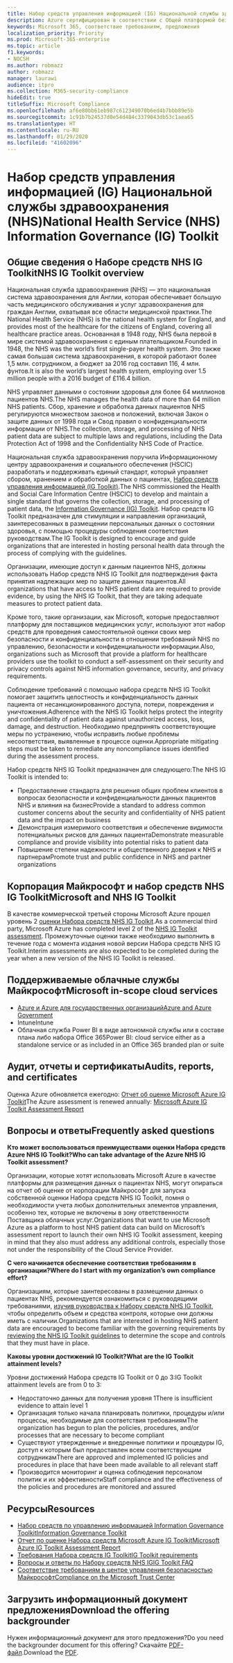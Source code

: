 ```yaml
---
title: Набор средств управления информацией (IG) Национальной службы здравоохранения (NHS)
description: Azure сертифицирован в соответствии с Общей платформой безопасности инфраструктуры доверия медицинской информации.
keywords: Microsoft 365, соответствие требованиям, предложения
localization_priority: Priority
ms.prod: Microsoft-365-enterprise
ms.topic: article
f1.keywords:
- NOCSH
ms.author: robmazz
author: robmazz
manager: laurawi
audience: itpro
ms.collection: M365-security-compliance
hideEdit: true
titleSuffix: Microsoft Compliance
ms.openlocfilehash: af6e80bb61eb987c612349070b6ed4b7bbb89e5b
ms.sourcegitcommit: 1c91b7b24537d0e54d484c3379043db53c1aea65
ms.translationtype: HT
ms.contentlocale: ru-RU
ms.lasthandoff: 01/29/2020
ms.locfileid: "41602096"
---
```

# <a name="national-health-service-nhs-information-governance-ig-toolkit"></a><span data-ttu-id="f124f-104">Набор средств управления информацией (IG) Национальной службы здравоохранения (NHS)</span><span class="sxs-lookup"><span data-stu-id="f124f-104">National Health Service (NHS) Information Governance (IG) Toolkit</span></span>

## <a name="nhs-ig-toolkit-overview"></a><span data-ttu-id="f124f-105">Общие сведения о Наборе средств NHS IG Toolkit</span><span class="sxs-lookup"><span data-stu-id="f124f-105">NHS IG Toolkit overview</span></span>

<span data-ttu-id="f124f-106">Национальная служба здравоохранения (NHS) — это национальная система здравоохранения для Англии, которая обеспечивает большую часть медицинского обслуживания и услуг здравоохранения для граждан Англии, охватывая все области медицинской практики.</span><span class="sxs-lookup"><span data-stu-id="f124f-106">The National Health Service (NHS) is the national health system for England, and provides most of the healthcare for the citizens of England, covering all healthcare practice areas.</span></span> <span data-ttu-id="f124f-107">Основанная в 1948 году, NHS была первой в мире системой здравоохранения с единым плательщиком.</span><span class="sxs-lookup"><span data-stu-id="f124f-107">Founded in 1948, the NHS was the world’s first single-payer health system.</span></span> <span data-ttu-id="f124f-108">Это также самая большая система здравоохранения, в которой работают более 1,5 млн. сотрудником, а бюджет за 2016 год составил 116, 4 млн. фунтов.</span><span class="sxs-lookup"><span data-stu-id="f124f-108">It is also the world’s largest health system, employing over 1.5 million people with a 2016 budget of £116.4 billion.</span></span>

<span data-ttu-id="f124f-109">NHS управляет данными о состоянии здоровья для более 64 миллионов пациентов NHS.</span><span class="sxs-lookup"><span data-stu-id="f124f-109">The NHS manages the health data of more than 64 million NHS patients.</span></span> <span data-ttu-id="f124f-110">Сбор, хранение и обработка данных пациентов NHS регулируются множеством законов и положений, включая Закон о защите данных от 1998 года и Свод правил о конфиденциальности информации от NHS.</span><span class="sxs-lookup"><span data-stu-id="f124f-110">The collection, storage, and processing of NHS patient data are subject to multiple laws and regulations, including the Data Protection Act of 1998 and the Confidentiality NHS Code of Practice.</span></span>

<span data-ttu-id="f124f-111">Национальная служба здравоохранения поручила Информационному центру здравоохранения и социального обеспечения (HSCIC) разработать и поддерживать единый стандарт, который управляет сбором, хранением и обработкой данных о пациентах, [Набор средств управления информацией (IG Toolkit)](https://www.igt.hscic.gov.uk/resources/About%20the%20IG%20Toolkit.pdf).</span><span class="sxs-lookup"><span data-stu-id="f124f-111">The NHS commissioned the Health and Social Care Information Centre (HSCIC) to develop and maintain a single standard that governs the collection, storage, and processing of patient data, the [Information Governance (IG) Toolkit](https://www.igt.hscic.gov.uk/resources/About%20the%20IG%20Toolkit.pdf).</span></span> <span data-ttu-id="f124f-112">Набор средств IG Toolkit предназначен для стимуляции и направления организаций, заинтересованных в размещении персональных данных о состоянии здоровья, с помощью процедуры соблюдения соответствия руководствам.</span><span class="sxs-lookup"><span data-stu-id="f124f-112">The IG Toolkit is designed to encourage and guide organizations that are interested in hosting personal health data through the process of complying with the guidelines.</span></span>

<span data-ttu-id="f124f-113">Организации, имеющие доступ к данным пациентов NHS, должны использовать Набор средств NHS IG Toolkit для подтверждения факта принятия надлежащих мер по защите данных пациентов.</span><span class="sxs-lookup"><span data-stu-id="f124f-113">All organizations that have access to NHS patient data are required to provide evidence, by using the NHS IG Toolkit, that they are taking adequate measures to protect patient data.</span></span>

<span data-ttu-id="f124f-114">Кроме того, такие организации, как Microsoft, которые предоставляют платформу для поставщиков медицинских услуг, используют этот набор средств для проведения самостоятельной оценки своих мер безопасности и конфиденциальности в отношении требований NHS по управлению, безопасности и конфиденциальности информации.</span><span class="sxs-lookup"><span data-stu-id="f124f-114">Also, organizations such as Microsoft that provide a platform for healthcare providers use the toolkit to conduct a self-assessment on their security and privacy controls against NHS information governance, security, and privacy requirements.</span></span>

<span data-ttu-id="f124f-115">Соблюдение требований с помощью набора средств NHS IG Toolkit помогает защитить целостность и конфиденциальность данных пациента от несанкционированного доступа, потери, повреждения и уничтожения.</span><span class="sxs-lookup"><span data-stu-id="f124f-115">Adherence with the NHS IG Toolkit helps protect the integrity and confidentiality of patient data against unauthorized access, loss, damage, and destruction.</span></span> <span data-ttu-id="f124f-116">Необходимо предпринять соответствующие меры по устранению, чтобы исправить любые проблемы несоответствия, выявленные в процессе оценки.</span><span class="sxs-lookup"><span data-stu-id="f124f-116">Appropriate mitigating steps must be taken to remediate any noncompliance issues identified during the assessment process.</span></span>

<span data-ttu-id="f124f-117">Набор средств NHS IG Toolkit предназначен для следующего:</span><span class="sxs-lookup"><span data-stu-id="f124f-117">The NHS IG Toolkit is intended to:</span></span>

- <span data-ttu-id="f124f-118">Предоставление стандарта для решения общих проблем клиентов в вопросах безопасности и конфиденциальности данных пациентов NHS и влияния на бизнес</span><span class="sxs-lookup"><span data-stu-id="f124f-118">Provide a standard to address common customer concerns about the security and confidentiality of NHS patient data and the impact on business</span></span>
- <span data-ttu-id="f124f-119">Демонстрация измеримого соответствия и обеспечение видимости потенциальных рисков для данных пациента</span><span class="sxs-lookup"><span data-stu-id="f124f-119">Demonstrate measurable compliance and provide visibility into potential risks to patient data</span></span>
- <span data-ttu-id="f124f-120">Повышение степени надежности и общественного доверия к NHS и партнерам</span><span class="sxs-lookup"><span data-stu-id="f124f-120">Promote trust and public confidence in NHS and partner organizations</span></span>

## <a name="microsoft-and-nhs-ig-toolkit"></a><span data-ttu-id="f124f-121">Корпорация Майкрософт и набор средств NHS IG Toolkit</span><span class="sxs-lookup"><span data-stu-id="f124f-121">Microsoft and NHS IG Toolkit</span></span>

<span data-ttu-id="f124f-122">В качестве коммерческой третьей стороны Microsoft Azure прошел уровень 2 [оценки Набора средств NHS IG Toolkit](https://www.igt.hscic.gov.uk/AssessmentReportCriteria.aspx?tk=427399452776248&lnv=3&cb=48ea00e0-c594-4758-8634-f22b6efa0c39&sViewOrgId=50721&sDesc=8JH14).</span><span class="sxs-lookup"><span data-stu-id="f124f-122">As a commercial third party, Microsoft Azure has completed level 2 of the [NHS IG Toolkit assessment](https://www.igt.hscic.gov.uk/AssessmentReportCriteria.aspx?tk=427399452776248&lnv=3&cb=48ea00e0-c594-4758-8634-f22b6efa0c39&sViewOrgId=50721&sDesc=8JH14).</span></span> <span data-ttu-id="f124f-123">Промежуточные оценки также необходимо выполнить в течение года с момента издания новой версии Набора средств NHS IG Toolkit.</span><span class="sxs-lookup"><span data-stu-id="f124f-123">Interim assessments are also expected to be completed during the year when a new version of the NHS IG Toolkit is released.</span></span>

## <a name="microsoft-in-scope-cloud-services"></a><span data-ttu-id="f124f-124">Поддерживаемые облачные службы Майкрософт</span><span class="sxs-lookup"><span data-stu-id="f124f-124">Microsoft in-scope cloud services</span></span>

- [<span data-ttu-id="f124f-125">Azure и Azure для государственных организаций</span><span class="sxs-lookup"><span data-stu-id="f124f-125">Azure and Azure Government</span></span>](https://aka.ms/AzureCompliance)
- <span data-ttu-id="f124f-126">Intune</span><span class="sxs-lookup"><span data-stu-id="f124f-126">Intune</span></span>
- <span data-ttu-id="f124f-127">Облачная служба Power BI в виде автономной службы или в составе плана либо набора Office 365</span><span class="sxs-lookup"><span data-stu-id="f124f-127">Power BI: cloud service either as a standalone service or as included in an Office 365 branded plan or suite</span></span>

## <a name="audits-reports-and-certificates"></a><span data-ttu-id="f124f-128">Аудит, отчеты и сертификаты</span><span class="sxs-lookup"><span data-stu-id="f124f-128">Audits, reports, and certificates</span></span>

<span data-ttu-id="f124f-129">Оценка Azure обновляется ежегодно: [Отчет об оценке Microsoft Azure IG Toolkit](https://www.igt.hscic.gov.uk/AssessmentReportCriteria.aspx?tk=427399452776248&lnv=3&cb=48ea00e0-c594-4758-8634-f22b6efa0c39&sViewOrgId=50721&sDesc=8JH14)</span><span class="sxs-lookup"><span data-stu-id="f124f-129">The Azure assessment is renewed annually: [Microsoft Azure IG Toolkit Assessment Report](https://www.igt.hscic.gov.uk/AssessmentReportCriteria.aspx?tk=427399452776248&lnv=3&cb=48ea00e0-c594-4758-8634-f22b6efa0c39&sViewOrgId=50721&sDesc=8JH14)</span></span>

## <a name="frequently-asked-questions"></a><span data-ttu-id="f124f-130">Вопросы и ответы</span><span class="sxs-lookup"><span data-stu-id="f124f-130">Frequently asked questions</span></span>

<span data-ttu-id="f124f-131">**Кто может воспользоваться преимуществами оценки Набора средств Azure NHS IG Toolkit?**</span><span class="sxs-lookup"><span data-stu-id="f124f-131">**Who can take advantage of the Azure NHS IG Toolkit assessment?**</span></span>

<span data-ttu-id="f124f-132">Организации, которые хотят использовать Microsoft Azure в качестве платформы для размещения данных о пациентах NHS, могут опираться на отчет об оценке от корпорации Майкрософт для запуска собственной оценки Набора средств NHS IG Toolkit, помня о необходимости учета любых дополнительных элементов управления, особенно тех, которые не включены в зону ответственности Поставщика облачных услуг.</span><span class="sxs-lookup"><span data-stu-id="f124f-132">Organizations that want to use Microsoft Azure as a platform to host NHS patient data can build on Microsoft’s assessment report to launch their own NHS IG Toolkit assessment, keeping in mind that they also must address any additional controls, especially those not under the responsibility of the Cloud Service Provider.</span></span>

<span data-ttu-id="f124f-133">**С чего начинается обеспечение соответствия требованиям в организации?**</span><span class="sxs-lookup"><span data-stu-id="f124f-133">**Where do I start with my organization’s own compliance effort?**</span></span>

<span data-ttu-id="f124f-134">Организациям, которые заинтересованы в размещении данных о пациентах NHS, рекомендуется ознакомиться с руководящими требованиями, [изучив руководства к Набору средств NHS IG Toolkit](https://www.igt.hscic.gov.uk/requirementsorganisation.aspx), чтобы определить объем и средства контроля, которые они должны иметь с наличии.</span><span class="sxs-lookup"><span data-stu-id="f124f-134">Organizations that are interested in hosting NHS patient data are encouraged to become familiar with the governing requirements by [reviewing the NHS IG Toolkit guidelines](https://www.igt.hscic.gov.uk/requirementsorganisation.aspx) to determine the scope and controls that they must have in place.</span></span>

<span data-ttu-id="f124f-135">**Каковы уровни достижений IG Toolkit?**</span><span class="sxs-lookup"><span data-stu-id="f124f-135">**What are the IG Toolkit attainment levels?**</span></span>

<span data-ttu-id="f124f-136">Уровни достижений Набора средств IG Toolkit от 0 до 3:</span><span class="sxs-lookup"><span data-stu-id="f124f-136">IG Toolkit attainment levels are from 0 to 3:</span></span>

- <span data-ttu-id="f124f-137">Недостаточно данных для получения уровня 1</span><span class="sxs-lookup"><span data-stu-id="f124f-137">There is insufficient evidence to attain level 1</span></span>
- <span data-ttu-id="f124f-138">Организация только начала планировать политики, процедуры и/или процессы, необходимые для соответствия требованиям</span><span class="sxs-lookup"><span data-stu-id="f124f-138">The organization has begun to plan the policies, procedures, and/or processes that are necessary to become compliant</span></span>
- <span data-ttu-id="f124f-139">Существуют утвержденные и внедренные политики и процедуры IG, доступ к которым был предоставлен всем соответствующим сотрудникам</span><span class="sxs-lookup"><span data-stu-id="f124f-139">There are approved and implemented IG policies and procedures in place that have been made available to all relevant staff</span></span>
- <span data-ttu-id="f124f-140">Производится мониторинг и оценка соблюдения персоналом политик и их эффективности</span><span class="sxs-lookup"><span data-stu-id="f124f-140">Staff compliance and the effectiveness of the policies and procedures are monitored and assured</span></span>

## <a name="resources"></a><span data-ttu-id="f124f-141">Ресурсы</span><span class="sxs-lookup"><span data-stu-id="f124f-141">Resources</span></span>

- [<span data-ttu-id="f124f-142">Набор средств по управлению информацией Information Governance Toolkit</span><span class="sxs-lookup"><span data-stu-id="f124f-142">Information Governance Toolkit</span></span>](https://www.igt.hscic.gov.uk/)
- [<span data-ttu-id="f124f-143">Отчет по оценке Набора средств Microsoft Azure IG Toolkit</span><span class="sxs-lookup"><span data-stu-id="f124f-143">Microsoft Azure IG Toolkit Assessment Report</span></span>](https://www.igt.hscic.gov.uk/AssessmentReportCriteria.aspx?tk=427399452776248&lnv=3&cb=48ea00e0-c594-4758-8634-f22b6efa0c39&sViewOrgId=50721&sDesc=8JH14)
- [<span data-ttu-id="f124f-144">Требования Набора средств IG Toolkit</span><span class="sxs-lookup"><span data-stu-id="f124f-144">IG Toolkit requirements</span></span>](https://www.igt.hscic.gov.uk/requirementsorganisation.aspx?tk=427399392327814&cb=5815499d-070a-49e2-ac2e-c70d74d81ddc&lnv=2&clnav=YES)
- [<span data-ttu-id="f124f-145">Вопросы и ответы по Набору средств NHS IG</span><span class="sxs-lookup"><span data-stu-id="f124f-145">IG Toolkit FAQ</span></span>](https://www.igt.hscic.gov.uk/resources/About%20the%20IG%20Toolkit.pdf)
- [<span data-ttu-id="f124f-146">Соответствие требованиям в центре управления безопасностью Майкрософт</span><span class="sxs-lookup"><span data-stu-id="f124f-146">Compliance on the Microsoft Trust Center</span></span>](https://www.microsoft.com/trust-center/compliance/compliance-overview)

## <a name="download-the-offering-backgrounder"></a><span data-ttu-id="f124f-147">Загрузить информационный документ предложения</span><span class="sxs-lookup"><span data-stu-id="f124f-147">Download the offering backgrounder</span></span>

<span data-ttu-id="f124f-148">Нужен информационный документ для этого предложения?</span><span class="sxs-lookup"><span data-stu-id="f124f-148">Do you need the backgrounder document for this offering?</span></span> <span data-ttu-id="f124f-149">Скачайте [PDF-файл](https://download.microsoft.com/download/7/F/6/7F6EBDDE-F3EF-4225-ACDA-ADCD851430C4/NHS_IG-Compliance.pdf).</span><span class="sxs-lookup"><span data-stu-id="f124f-149">Download the [PDF](https://download.microsoft.com/download/7/F/6/7F6EBDDE-F3EF-4225-ACDA-ADCD851430C4/NHS_IG-Compliance.pdf).</span></span>
